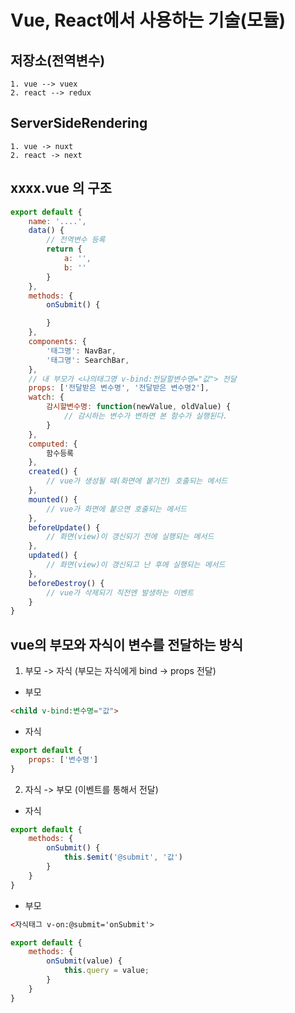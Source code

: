 # Vue, React에서 사용하는 기술(모듈)
## 저장소(전역변수)
	1. vue --> vuex
	2. react --> redux
## ServerSideRendering
	1. vue -> nuxt
	2. react -> next

## xxxx.vue 의 구조
```js
export default {
	name: '....',
	data() {
		// 전역변수 등록
		return {
			a: '',
			b: ''
		}
	},
	methods: {
		onSubmit() {

		}
	},
	components: {
		'태그명': NavBar,
		'태그명': SearchBar,
	},
	// 내 부모가 <나의태그명 v-bind:전달할변수명="값"> 전달
	props: ['전달받은 변수명', '전달받은 변수명2'],
	watch: {
		감시할변수명: function(newValue, oldValue) {
			// 감시하는 변수가 변하면 본 함수가 실행된다.
		}
	},
	computed: {
		함수등록
	},
	created() {
		// vue가 생성될 때(화면에 붙기전) 호출되는 메서드
	}, 
	mounted() {
		// vue가 화면에 붙으면 호출되는 메서드
	}, 
	beforeUpdate() {
		// 화면(view)이 갱신되기 전에 실행되는 메서드
	}, 
	updated() {
		// 화면(view)이 갱신되고 난 후에 실행되는 메서드
	}, 
	beforeDestroy() {
		// vue가 삭제되기 직전엔 발생하는 이벤트
	}
}
```

## vue의 부모와 자식이 변수를 전달하는 방식
1. 부모 -> 자식 (부모는 자식에게 bind -> props 전달)
- 부모
```html
<child v-bind:변수명="값">
```
- 자식
```js
export default {
	props: ['변수명']
}
```
2. 자식 -> 부모 (이벤트를 통해서 전달)
- 자식
```js
export default {
	methods: {
		onSubmit() {
			this.$emit('@submit', '값')
		}
	}
}
```
- 부모
```html
<자식태그 v-on:@submit='onSubmit'>
```
```js
export default {
	methods: {
		onSubmit(value) {
			this.query = value;
		}
	}
}
```